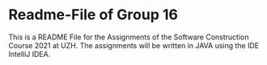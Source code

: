 # Readme-File of Group 16
This is a README File for the Assignments of the Software Construction Course 2021 at UZH.
The assignments will be written in JAVA using the IDE IntelliJ IDEA.
